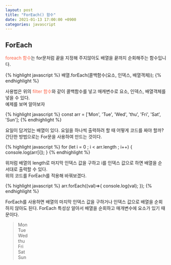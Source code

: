 ```yaml
---
layout: post
title: "ForEach() 함수"
date: 2021-01-13 17:00:00 +0900
categories: javascript
---
```

<style>
    .clr1 {color: tomato;}
    .clr2 {color: orange;}
</style>

## ForEach
<span class="clr1">foreach 함수</span>는 for문처럼 끝을 지정해 주지않아도 배열을 끝까지 순회해주는 함수입니다.

{% highlight javascript %}
배열.forEach(콜백함수(요소, 인덱스, 배열객체));
{% endhighlight %}

사용법은 위의 <span class="clr1">filter 함수</span>와 같이 콜백함수를 넣고 매캐변수로 요소, 인덱스, 배열객체를 넣을 수 있다.  
예제를 보며 알아보자

{% highlight javascript %}
const arr = ['Mon', 'Tue', 'Wed', 'thu', 'Fri', 'Sat', 'Sun'];
{% endhighlight %} 

요일이 담겨있는 배열이 있다. 요일을 하나씩 출력하려 할 때 어떻게 코드를 짜야 할까?  
간단한 방법으로는 For문을 사용하여 만드는 것이다.

{% highlight javascript %}
for (let i = 0 ; i < arr.length ; i++) {
    console.log(arr[i]);
}
{% endhighlight %}

위처럼 배열의 length로 마지막 인덱스 값을 구하고 i를 인덱스 값으로 하면 배열을 순서대로 출력할 수 있다.  
위의 코드를 ForEach를 적용해 바꿔보겠다.

{% highlight javascript %}
arr.forEach((val)=>{
    console.log(val);
});
{% endhighlight %}

ForEach를 사용하면 배열의 마지막 인덱스 값을 구하거나 인덱스 값으로 배열을 순회하지 않아도 된다. ForEach 특성상 알아서 배열을 순회하고 매개변수에 요소가 있기 때문이다.

> Mon  
> Tue  
> Wed  
> thu  
> Fri  
> Sat  
> Sun
